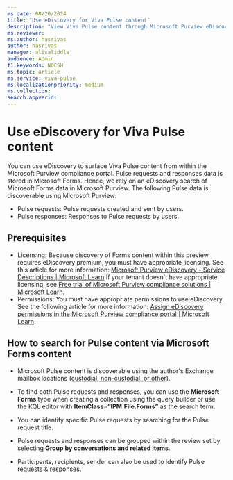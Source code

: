 ```yaml
---
ms.date: 08/20/2024
title: "Use eDiscovery for Viva Pulse content"
description: "View Viva Pulse content through Microsoft Purview eDiscovery content search."
ms.reviewer: 
ms.author: hasrivas
author: hasrivas
manager: alisaliddle
audience: Admin
f1.keywords: NOCSH 
ms.topic: article
ms.service: viva-pulse
ms.localizationpriority: medium
ms.collection:  
search.appverid:
---
```


# Use eDiscovery for Viva Pulse content 

You can use eDiscovery to surface Viva Pulse content from within the Microsoft Purview compliance portal. Pulse requests and responses data is stored in Microsoft Forms. Hence, we rely on an eDiscovery search of Microsoft Forms data in Microsoft Purview. The following Pulse data is discoverable using Microsoft Purview:
- Pulse requests: Pulse requests created and sent by users. 
- Pulse responses: Responses to Pulse requests by users.

## Prerequisites

- Licensing: Because discovery of Forms content within this preview requires eDiscovery premium, you must have appropriate licensing. See this article for more information: 
[Microsoft Purview eDiscovery - Service Descriptions | Microsoft Learn](https://learn.microsoft.com/office365/servicedescriptions/microsoft-365-service-descriptions/microsoft-purview-ediscovery#feature-availability)  If your tenant doesn't have appropriate licensing, see [Free trial of Microsoft Purview compliance solutions | Microsoft Learn](https://learn.microsoft.com/purview/compliance-easy-trials). 
- Permissions: You must have appropriate permissions to use eDiscovery. See the following article for more information: [Assign eDiscovery permissions in the Microsoft Purview compliance portal | Microsoft Learn](https://learn.microsoft.com/purview/ediscovery-assign-permissions).


## How to search for Pulse content via Microsoft Forms content

- Microsoft Pulse content is discoverable using the author's Exchange mailbox locations ([custodial, non-custodial, or other](https://learn.microsoft.com/purview/ediscovery-managing-custodians)).

- To find both Pulse requests and responses, you can use the **Microsoft Forms** type when creating a collection using the query builder or use the KQL editor with **ItemClass=“IPM.File.Forms”** as the search term.

- You can identify specific Pulse requests by searching for the Pulse request title.

- Pulse requests and responses can be grouped within the review set by selecting **Group by conversations and related items**.

- Participants, recipients, sender can also be used to identify Pulse requests & responses.
